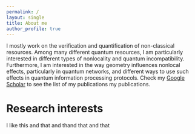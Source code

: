 ```yaml
--- 
permalink: / 
layout: single
title: About me
author_profile: true
---
```


I mostly work on the verification and quantification of non-classical resources. Among many different quantum resources, I am particularly interested in different types of nonlocality and quantum incompatibility. Furthermore, I am interested in the way geometry influences nonlocal effects, particularly in quantum networks, and different ways to use such effects in quantum information processing protocols. Check my [Google Scholar](https://scholar.google.com/citations?hl=fr&user=rPJDaXwAAAAJ) to see the list of my publications my publications.

# Research interests 
I like this and that and thand that and that


